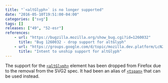 ```yaml
---
title: "`<altGlyph>` is no longer supported"
date: "2016-05-10T19:51:00-04:00"
categories: ["svg"]
tags: []
releases: ["49", "52-esr"]
references:
    - url: "https://bugzilla.mozilla.org/show_bug.cgi?id=1260032"
      title: "Bug 1260032 - drop support for altGlyph"
    - url: "https://groups.google.com/d/topic/mozilla.dev.platform/LcN2jd9gGiM/discussion"
      title: "Intent to unship support for altGlyph"
---
```

The support for the [`<altGlyph>`](https://developer.mozilla.org/docs/Web/SVG/Element/altGlyph) element has been dropped from Firefox due to the removal from the SVG2 spec. It had been an alias of [`<tspan>`](https://developer.mozilla.org/docs/Web/SVG/Element/tspan) that can be used instead.
